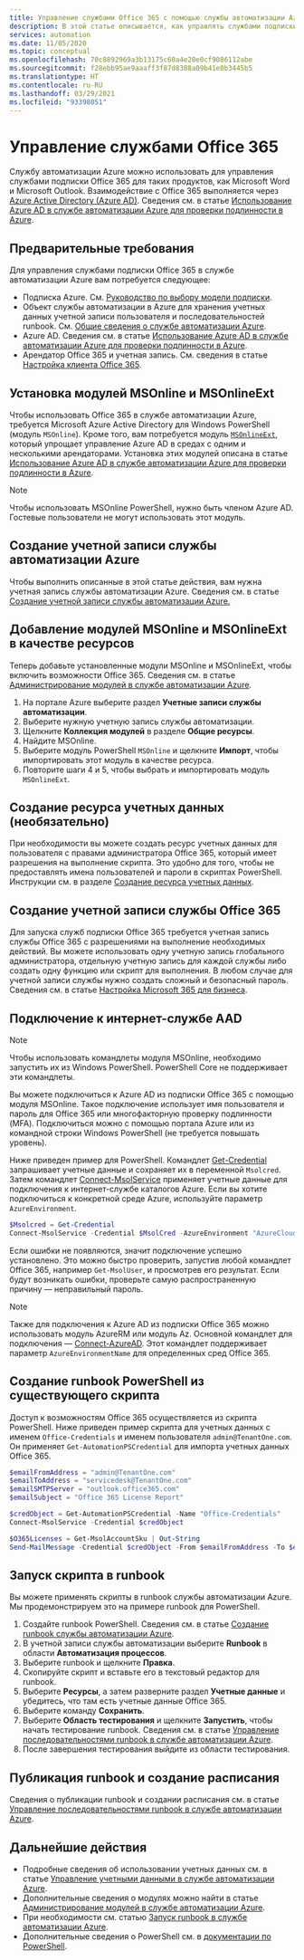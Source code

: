 ```yaml
---
title: Управление службами Office 365 с помощью службы автоматизации Azure
description: В этой статье описывается, как управлять службами подписки Office 365 с помощью службы автоматизации Azure.
services: automation
ms.date: 11/05/2020
ms.topic: conceptual
ms.openlocfilehash: 70c8892969a3b13175c60a4e20e0cf9086112abe
ms.sourcegitcommit: f28ebb95ae9aaaff3f87d8388a09b41e0b3445b5
ms.translationtype: HT
ms.contentlocale: ru-RU
ms.lasthandoff: 03/29/2021
ms.locfileid: "93398051"
---
```

# <a name="manage-office-365-services"></a>Управление службами Office 365

Службу автоматизации Azure можно использовать для управления службами подписки Office 365 для таких продуктов, как Microsoft Word и Microsoft Outlook. Взаимодействие с Office 365 выполняется через [Azure Active Directory (Azure AD)](../active-directory/fundamentals/active-directory-whatis.md). Сведения см. в статье [Использование Azure AD в службе автоматизации Azure для проверки подлинности в Azure](automation-use-azure-ad.md).

## <a name="prerequisites"></a>Предварительные требования

Для управления службами подписки Office 365 в службе автоматизации Azure вам потребуется следующее:

* Подписка Azure. См. [Руководство по выбору модели подписки](/azure/cloud-adoption-framework/decision-guides/subscriptions/).
* Объект службы автоматизации в Azure для хранения учетных данных учетной записи пользователя и последовательностей runbook. См. [Общие сведения о службе автоматизации Azure](./automation-intro.md).
* Azure AD. Сведения см. в статье [Использование Azure AD в службе автоматизации Azure для проверки подлинности в Azure](automation-use-azure-ad.md).
* Арендатор Office 365 и учетная запись. См. сведения в статье [Настройка клиента Office 365](/sharepoint/dev/spfx/set-up-your-developer-tenant).

## <a name="install-the-msonline-and-msonlineext-modules"></a>Установка модулей MSOnline и MSOnlineExt

Чтобы использовать Office 365 в службе автоматизации Azure, требуется Microsoft Azure Active Directory для Windows PowerShell (модуль `MSOnline`). Кроме того, вам потребуется модуль [`MSOnlineExt`](https://www.powershellgallery.com/packages/MSOnlineExt/1.0.35), который упрощает управление Azure AD в средах с одним и несколькими арендаторами. Установка этих модулей описана в статье [Использование Azure AD в службе автоматизации Azure для проверки подлинности в Azure](automation-use-azure-ad.md).

>[!NOTE]
>Чтобы использовать MSOnline PowerShell, нужно быть членом Azure AD. Гостевые пользователи не могут использовать этот модуль.

## <a name="create-an-azure-automation-account"></a>Создание учетной записи службы автоматизации Azure

Чтобы выполнить описанные в этой статье действия, вам нужна учетная запись службы автоматизации Azure. Сведения см. в статье [Создание учетной записи службы автоматизации Azure.](automation-quickstart-create-account.md)
 
## <a name="add-msonline-and-msonlineext-as-assets"></a>Добавление модулей MSOnline и MSOnlineExt в качестве ресурсов

Теперь добавьте установленные модули MSOnline и MSOnlineExt, чтобы включить возможности Office 365. Сведения см. в статье [Администрирование модулей в службе автоматизации Azure](shared-resources/modules.md).

1. На портале Azure выберите раздел **Учетные записи службы автоматизации**.
2. Выберите нужную учетную запись службы автоматизации.
3. Щелкните **Коллекция модулей** в разделе **Общие ресурсы**.
4. Найдите MSOnline.
5. Выберите модуль PowerShell `MSOnline` и щелкните **Импорт**, чтобы импортировать этот модуль в качестве ресурса.
6. Повторите шаги 4 и 5, чтобы выбрать и импортировать модуль `MSOnlineExt`.

## <a name="create-a-credential-asset-optional"></a>Создание ресурса учетных данных (необязательно)

При необходимости вы можете создать ресурс учетных данных для пользователя с правами администратора Office 365, который имеет разрешения на выполнение скрипта. Это удобно для того, чтобы не предоставлять имена пользователей и пароли в скриптах PowerShell. Инструкции см. в разделе [Создание ресурса учетных данных](automation-use-azure-ad.md#create-a-credential-asset).

## <a name="create-an-office-365-service-account"></a>Создание учетной записи службы Office 365

Для запуска служб подписки Office 365 требуется учетная запись службы Office 365 с разрешениями на выполнение необходимых действий. Вы можете использовать одну учетную запись глобального администратора, отдельную учетную запись для каждой службы либо создать одну функцию или скрипт для выполнения. В любом случае для учетной записи службы нужно создать сложный и безопасный пароль. Сведения см. в статье [Настройка Microsoft 365 для бизнеса](/microsoft-365/admin/setup/setup).

## <a name="connect-to-the-azure-ad-online-service"></a>Подключение к интернет-службе AAD

>[!NOTE]
>Чтобы использовать командлеты модуля MSOnline, необходимо запустить их из Windows PowerShell. PowerShell Core не поддерживает эти командлеты.

Вы можете подключиться к Azure AD из подписки Office 365 с помощью модуля MSOnline. Такое подключение использует имя пользователя и пароль для Office 365 или многофакторную проверку подлинности (MFA). Подключиться можно с помощью портала Azure или из командной строки Windows PowerShell (не требуется повышать уровень).

Ниже приведен пример для PowerShell. Командлет [Get-Credential](/powershell/module/microsoft.powershell.security/get-credential) запрашивает учетные данные и сохраняет их в переменной `Msolcred`. Затем командлет [Connect-MsolService](/powershell/module/msonline/connect-msolservice) применяет учетные данные для подключения к интернет-службе каталогов Azure. Если вы хотите подключиться к конкретной среде Azure, используйте параметр `AzureEnvironment`.

```powershell
$Msolcred = Get-Credential
Connect-MsolService -Credential $MsolCred -AzureEnvironment "AzureCloud"
```

Если ошибки не появляются, значит подключение успешно установлено. Это можно быстро проверить, запустив любой командлет Office 365, например `Get-MsolUser`, и просмотрев его результат. Если будут возникать ошибки, проверьте самую распространенную причину — неправильный пароль.

>[!NOTE]
>Также для подключения к Azure AD из подписки Office 365 можно использовать модуль AzureRM или модуль Az. Основной командлет для подключения — [Connect-AzureAD](/powershell/module/azuread/connect-azuread). Этот командлет поддерживает параметр `AzureEnvironmentName` для определенных сред Office 365.

## <a name="create-a-powershell-runbook-from-an-existing-script"></a>Создание runbook PowerShell из существующего скрипта

Доступ к возможностям Office 365 осуществляется из скрипта PowerShell. Ниже приведен пример скрипта для учетных данных с именем `Office-Credentials` и именем пользователя `admin@TenantOne.com`. Он применяет `Get-AutomationPSCredential` для импорта учетных данных Office 365.

```powershell
$emailFromAddress = "admin@TenantOne.com"
$emailToAddress = "servicedesk@TenantOne.com"
$emailSMTPServer = "outlook.office365.com"
$emailSubject = "Office 365 License Report"

$credObject = Get-AutomationPSCredential -Name "Office-Credentials"
Connect-MsolService -Credential $credObject

$O365Licenses = Get-MsolAccountSku | Out-String
Send-MailMessage -Credential $credObject -From $emailFromAddress -To $emailToAddress -Subject $emailSubject -Body $O365Licenses -SmtpServer $emailSMTPServer -UseSSL
```

## <a name="run-the-script-in-a-runbook"></a>Запуск скрипта в runbook

Вы можете применять скрипты в runbook службы автоматизации Azure. Мы продемонстрируем это на примере runbook для PowerShell.

1. Создайте runbook PowerShell. Сведения см. в статье [Создание runbook службы автоматизации Azure](./automation-quickstart-create-runbook.md).
2. В учетной записи службы автоматизации выберите **Runbook** в области **Автоматизация процессов**.
3. Выберите runbook и щелкните **Правка**.
4. Скопируйте скрипт и вставьте его в текстовый редактор для runbook.
5. Выберите **Ресурсы**, а затем разверните раздел **Учетные данные** и убедитесь, что там есть учетные данные Office 365.
6. Выберите команду **Сохранить**.
7. Выберите **Область тестирования** и щелкните **Запустить**, чтобы начать тестирование runbook. Сведения см. в статье [Управление последовательностями runbook в службе автоматизации Azure](./manage-runbooks.md).
8. После завершения тестирования выйдите из области тестирования.

## <a name="publish-and-schedule-the-runbook"></a>Публикация runbook и создание расписания

Сведения о публикации runbook и создании расписания см. в статье [Управление последовательностями runbook в службе автоматизации Azure](./manage-runbooks.md).

## <a name="next-steps"></a>Дальнейшие действия

* Подробные сведения об использовании учетных данных см. в статье [Управление учетными данными в службе автоматизации Azure](shared-resources/credentials.md).
* Дополнительные сведения о модулях можно найти в статье [Администрирование модулей в службе автоматизации Azure](shared-resources/modules.md).
* При необходимости см. статью [Запуск runbook в службе автоматизации Azure](start-runbooks.md).
* Дополнительные сведения о PowerShell см. в [документации по PowerShell](/powershell/scripting/overview).
